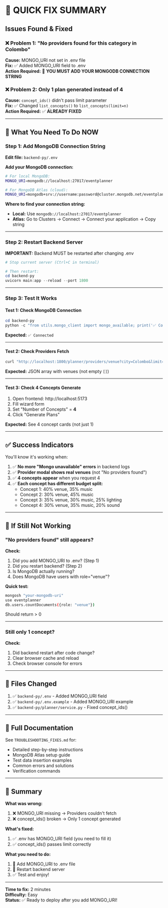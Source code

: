 # 🎯 QUICK FIX SUMMARY

## Issues Found & Fixed

### ❌ Problem 1: "No providers found for this category in Colombo"
**Cause:** MONGO_URI not set in .env file  
**Fix:** ✅ Added MONGO_URI field to .env  
**Action Required:** 🚨 **YOU MUST ADD YOUR MONGODB CONNECTION STRING**

### ❌ Problem 2: Only 1 plan generated instead of 4
**Cause:** `concept_ids()` didn't pass limit parameter  
**Fix:** ✅ Changed `list_concepts()` to `list_concepts(limit=n)`  
**Action Required:** ✅ **ALREADY FIXED**

---

## 🚀 What You Need To Do NOW

### Step 1: Add MongoDB Connection String

**Edit file:** `backend-py/.env`

**Add your MongoDB connection:**
```bash
# For local MongoDB:
MONGO_URI=mongodb://localhost:27017/eventplanner

# For MongoDB Atlas (cloud):
MONGO_URI=mongodb+srv://username:password@cluster.mongodb.net/eventplanner
```

**Where to find your connection string:**
- **Local:** Use `mongodb://localhost:27017/eventplanner`
- **Atlas:** Go to Clusters → Connect → Connect your application → Copy string

---

### Step 2: Restart Backend Server

**IMPORTANT:** Backend MUST be restarted after changing .env

```powershell
# Stop current server (Ctrl+C in terminal)

# Then restart:
cd backend-py
uvicorn main:app --reload --port 1800
```

---

### Step 3: Test It Works

#### Test 1: Check MongoDB Connection
```powershell
cd backend-py
python -c "from utils.mongo_client import mongo_available; print('✅ Connected' if mongo_available() else '❌ Not connected')"
```

**Expected:** `✅ Connected`

---

#### Test 2: Check Providers Fetch
```bash
curl "http://localhost:1800/planner/providers/venue?city=Colombo&limit=3"
```

**Expected:** JSON array with venues (not empty `[]`)

---

#### Test 3: Check 4 Concepts Generate
1. Open frontend: http://localhost:5173
2. Fill wizard form
3. Set "Number of Concepts" = **4**
4. Click "Generate Plans"

**Expected:** See 4 concept cards (not just 1)

---

## ✅ Success Indicators

You'll know it's working when:

1. ✅ **No more "Mongo unavailable" errors** in backend logs
2. ✅ **Provider modal shows real venues** (not "No providers found")
3. ✅ **4 concepts appear** when you request 4
4. ✅ **Each concept has different budget split:**
   - Concept 1: 40% venue, 35% music
   - Concept 2: 30% venue, 45% music  
   - Concept 3: 35% venue, 30% music, 25% lighting
   - Concept 4: 30% venue, 35% music, 20% sound

---

## 🐛 If Still Not Working

### "No providers found" still appears?
**Check:**
1. Did you add MONGO_URI to .env? (Step 1)
2. Did you restart backend? (Step 2)
3. Is MongoDB actually running?
4. Does MongoDB have users with role="venue"?

**Quick test:**
```bash
mongosh "your-mongodb-uri"
use eventplanner
db.users.countDocuments({role: "venue"})
```
Should return > 0

---

### Still only 1 concept?
**Check:**
1. Did backend restart after code change?
2. Clear browser cache and reload
3. Check browser console for errors

---

## 📁 Files Changed

1. ✅ `backend-py/.env` - Added MONGO_URI field
2. ✅ `backend-py/.env.example` - Added MONGO_URI example
3. ✅ `backend-py/planner/service.py` - Fixed concept_ids()

---

## 📖 Full Documentation

See `TROUBLESHOOTING_FIXES.md` for:
- Detailed step-by-step instructions
- MongoDB Atlas setup guide
- Test data insertion examples
- Common errors and solutions
- Verification commands

---

## 🎉 Summary

**What was wrong:**
1. ❌ MONGO_URI missing → Providers couldn't fetch
2. ❌ concept_ids() broken → Only 1 concept generated

**What's fixed:**
1. ✅ .env has MONGO_URI field (you need to fill it)
2. ✅ concept_ids() passes limit correctly

**What you need to do:**
1. 🚨 Add MONGO_URI to .env file
2. 🔄 Restart backend server
3. ✅ Test and enjoy!

---

**Time to fix:** 2 minutes  
**Difficulty:** Easy  
**Status:** ✅ Ready to deploy after you add MONGO_URI!
